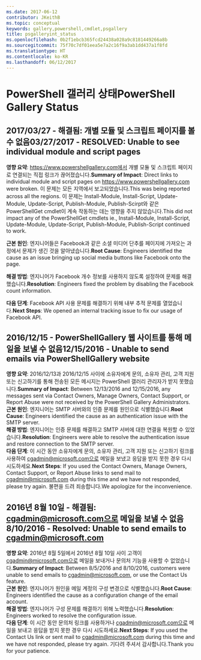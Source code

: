 ```yaml
---
ms.date: 2017-06-12
contributor: JKeithB
ms.topic: conceptual
keywords: gallery,powershell,cmdlet,psgallery
title: psgalleryint_status
ms.openlocfilehash: 0b2f1ebcb365fcd24438a028a9c8181449266a8b
ms.sourcegitcommit: 75f70c7df01eea5e7a2c16f9a3ab1dd437a1f8fd
ms.translationtype: HT
ms.contentlocale: ko-KR
ms.lasthandoff: 06/12/2017
---
```

<a name="powershell-gallery-status"></a><span data-ttu-id="aeca7-103">PowerShell 갤러리 상태</span><span class="sxs-lookup"><span data-stu-id="aeca7-103">PowerShell Gallery Status</span></span>
=========================

## <a name="03272017---resolved-unable-to-see-individual-module-and-script-pages"></a><span data-ttu-id="aeca7-104">2017/03/27 - 해결됨: 개별 모듈 및 스크립트 페이지를 볼 수 없음</span><span class="sxs-lookup"><span data-stu-id="aeca7-104">03/27/2017 - RESOLVED: Unable to see individual module and script pages</span></span>

<span data-ttu-id="aeca7-105">__영향 요약__: https://www.powershellgallery.com에서 개별 모듈 및 스크립트 페이지로 연결되는 직접 링크가 끊어졌습니다.</span><span class="sxs-lookup"><span data-stu-id="aeca7-105">__Summary of Impact__: Direct links to individual module and script pages on https://www.powershellgallery.com were broken.</span></span> <span data-ttu-id="aeca7-106">이 문제는 모든 지역에서 보고되었습니다.</span><span class="sxs-lookup"><span data-stu-id="aeca7-106">This was being reported across all the regions.</span></span> <span data-ttu-id="aeca7-107">이 문제는 Install-Module, Install-Script, Update-Module, Update-Script, Publish-Module, Publish-Scirpt와 같은 PowerShellGet cmdlet이 계속 작동하는 데는 영향을 주지 않았습니다.</span><span class="sxs-lookup"><span data-stu-id="aeca7-107">This did not impact any of the PowerShellGet cmdlets ie., Install-Module, Install-Script, Update-Module, Update-Script, Publish-Module, Publish-Script continued to work.</span></span>

<span data-ttu-id="aeca7-108">__근본 원인__: 엔지니어들은 Facebook과 같은 소셜 미디어 단추를 페이지에 가져오는 과정에서 문제가 생긴 것을 알아냈습니다.</span><span class="sxs-lookup"><span data-stu-id="aeca7-108">__Root Cause__: Engineers identified the cause as an issue bringing up social media buttons like Facebook onto the page.</span></span>  

<span data-ttu-id="aeca7-109">__해결 방법__: 엔지니어가 Facebook 개수 정보를 사용하지 않도록 설정하여 문제를 해결했습니다.</span><span class="sxs-lookup"><span data-stu-id="aeca7-109">__Resolution__: Engineers fixed the problem by disabling the Facebook count information.</span></span>

<span data-ttu-id="aeca7-110">__다음 단계__: Facebook API 사용 문제를 해결하기 위해 내부 추적 문제를 열었습니다.</span><span class="sxs-lookup"><span data-stu-id="aeca7-110">__Next Steps__: We opened an internal tracking issue to fix our usage of Facebook API.</span></span>

## <a name="12152016---unable-to-send-emails-via-powershellgallery-website"></a><span data-ttu-id="aeca7-111">2016/12/15 - PowerShellGallery 웹 사이트를 통해 메일을 보낼 수 없음</span><span class="sxs-lookup"><span data-stu-id="aeca7-111">12/15/2016 - Unable to send emails via PowerShellGallery website</span></span>

<span data-ttu-id="aeca7-112">__영향 요약__: 2016/12/13과 2016/12/15 사이에 소유자에게 문의, 소유자 관리, 고객 지원 또는 신고하기를 통해 전송된 모든 메시지는 PowerShell 갤러리 관리자가 받지 못했습니다.</span><span class="sxs-lookup"><span data-stu-id="aeca7-112">__Summary of Impact__: Between 12/13/2016 and 12/15/2016, any messages sent via Contact Owners, Manage Owners, Contact Support, or Report Abuse were not received by the PowerShell Gallery Administrators.</span></span>  
<span data-ttu-id="aeca7-113">__근본 원인__: 엔지니어는 SMTP 서버와의 인증 문제를 원인으로 식별했습니다.</span><span class="sxs-lookup"><span data-stu-id="aeca7-113">__Root Cause__: Engineers identified the cause as an authentication issue with the SMTP server.</span></span>  
<span data-ttu-id="aeca7-114">__해결 방법__: 엔지니어는 인증 문제를 해결하고 SMTP 서버에 대한 연결을 복원할 수 있었습니다.</span><span class="sxs-lookup"><span data-stu-id="aeca7-114">__Resolution__: Engineers were able to resolve the authentication issue and restore connection to the SMTP server.</span></span>  
<span data-ttu-id="aeca7-115">__다음 단계__: 이 시간 동안 소유자에게 문의, 소유자 관리, 고객 지원 또는 신고하기 링크를 사용하여 cgadmin@microsoft.com으로 메일을 보냈고 응답을 받지 못한 경우 다시 시도하세요.</span><span class="sxs-lookup"><span data-stu-id="aeca7-115">__Next Steps__: If you used the Contact Owners, Manage Owners, Contact Support, or Report Abuse links to send mail to cgadmin@microsoft.com during this time and we have not responded, please try again.</span></span> <span data-ttu-id="aeca7-116">불편을 드려 죄송합니다.</span><span class="sxs-lookup"><span data-stu-id="aeca7-116">We apologize for the inconvenience.</span></span>   


## <a name="8102016---resolved-unable-to-send-emails-to-cgadminmicrosoftcom"></a><span data-ttu-id="aeca7-117">2016년 8월 10일 - 해결됨: cgadmin@microsoft.com으로 메일을 보낼 수 없음</span><span class="sxs-lookup"><span data-stu-id="aeca7-117">8/10/2016 - Resolved: Unable to send emails to cgadmin@microsoft.com</span></span>
<span data-ttu-id="aeca7-118">__영향 요약__: 2016년 8월 5일에서 2016년 8월 10일 사이 고객이 cgadmin@microsoft.com으로 메일을 보내거나 문의처 기능을 사용할 수 없었습니다.</span><span class="sxs-lookup"><span data-stu-id="aeca7-118">__Summary of Impact__: Between 8/5/2016 and 8/10/2016, customers were unable to send emails to cgadmin@microsoft.com, or use the Contact Us feature.</span></span>  
<span data-ttu-id="aeca7-119">__근본 원인__: 엔지니어가 원인을 메일 계정의 구성 변경으로 식별했습니다.</span><span class="sxs-lookup"><span data-stu-id="aeca7-119">__Root Cause__: Engineers identified the cause as a configuration change of the email account.</span></span>  
<span data-ttu-id="aeca7-120">__해결 방법__: 엔지니어가 구성 문제를 해결하기 위해 노력했습니다.</span><span class="sxs-lookup"><span data-stu-id="aeca7-120">__Resolution__: Engineers worked to resolve the configuration issue.</span></span>  
<span data-ttu-id="aeca7-121">__다음 단계__: 이 시간 동안 문의처 링크를 사용하거나 cgadmin@microsoft.com으로 메일을 보내고 응답을 받지 못한 경우 다시 시도하세요.</span><span class="sxs-lookup"><span data-stu-id="aeca7-121">__Next Steps__: If you used the Contact Us link or sent mail to cgadmin@microsoft.com during this time and we have not responded, please try again.</span></span> <span data-ttu-id="aeca7-122">기다려 주셔서 감사합니다.</span><span class="sxs-lookup"><span data-stu-id="aeca7-122">Thank you for your patience.</span></span>


